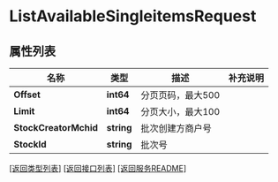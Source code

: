 # ListAvailableSingleitemsRequest

## 属性列表

名称 | 类型 | 描述 | 补充说明
------------ | ------------- | ------------- | -------------
**Offset** | **int64** | 分页页码，最大500 | 
**Limit** | **int64** | 分页大小，最大100 | 
**StockCreatorMchid** | **string** | 批次创建方商户号 | 
**StockId** | **string** | 批次号 | 

[\[返回类型列表\]](README.md#类型列表)
[\[返回接口列表\]](README.md#接口列表)
[\[返回服务README\]](README.md)


